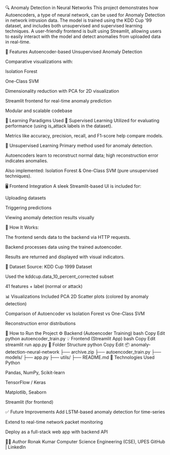 🔍 Anomaly Detection in Neural Networks
This project demonstrates how Autoencoders, a type of neural network, can be used for Anomaly Detection in network intrusion data. The model is trained using the KDD Cup '99 dataset, and includes both unsupervised and supervised learning techniques. A user-friendly frontend is built using Streamlit, allowing users to easily interact with the model and detect anomalies from uploaded data in real-time.

📌 Features
Autoencoder-based Unsupervised Anomaly Detection

Comparative visualizations with:

Isolation Forest

One-Class SVM

Dimensionality reduction with PCA for 2D visualization

Streamlit frontend for real-time anomaly prediction

Modular and scalable codebase

🧠 Learning Paradigms Used
🔹 Supervised Learning
Utilized for evaluating performance (using is_attack labels in the dataset).

Metrics like accuracy, precision, recall, and F1-score help compare models.

🔹 Unsupervised Learning
Primary method used for anomaly detection.

Autoencoders learn to reconstruct normal data; high reconstruction error indicates anomalies.

Also implemented: Isolation Forest & One-Class SVM (pure unsupervised techniques).

🖥️ Frontend Integration
A sleek Streamlit-based UI is included for:

Uploading datasets

Triggering predictions

Viewing anomaly detection results visually

📡 How It Works:

The frontend sends data to the backend via HTTP requests.

Backend processes data using the trained autoencoder.

Results are returned and displayed with visual indicators.

📂 Dataset
Source: KDD Cup 1999 Dataset

Used the kddcup.data_10_percent_corrected subset

41 features + label (normal or attack)

📊 Visualizations Included
PCA 2D Scatter plots (colored by anomaly detection)

Comparison of Autoencoder vs Isolation Forest vs One-Class SVM

Reconstruction error distributions

🚀 How to Run the Project
⚙️ Backend (Autoencoder Training)
bash
Copy
Edit
python autoencoder_train.py
💡 Frontend (Streamlit App)
bash
Copy
Edit
streamlit run app.py
📁 Folder Structure
python
Copy
Edit
📦 anomaly-detection-neural-network
├── archive.zip
├── autoencoder_train.py
├── models/
├── app.py
├── utils/
├── README.md
🧰 Technologies Used
Python

Pandas, NumPy, Scikit-learn

TensorFlow / Keras

Matplotlib, Seaborn

Streamlit (for frontend)

✅ Future Improvements
Add LSTM-based anomaly detection for time-series

Extend to real-time network packet monitoring

Deploy as a full-stack web app with backend API

🧑‍💻 Author
Ronak Kumar
Computer Science Engineering (CSE), UPES
GitHub | LinkedIn
